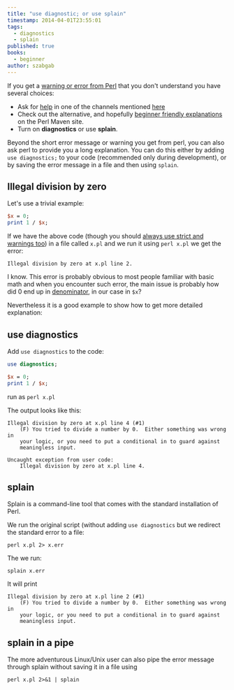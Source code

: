 ```yaml
---
title: "use diagnostic; or use splain"
timestamp: 2014-04-01T23:55:01
tags:
  - diagnostics
  - splain
published: true
books:
  - beginner
author: szabgab
---
```



If you get a [warning or error from Perl](/common-warnings-and-error-messages) that you don't understand you have several choices:

* Ask for [help](/help) in one of the channels mentioned [here](/help)
* Check out the alternative, and hopefully [beginner friendly explanations](/common-warnings-and-error-messages) on the Perl Maven site.
* Turn on **diagnostics** or use **splain**.


Beyond the short error message or warning you get from perl, you can also ask perl to provide you a long
explanation. You can do this either by adding `use diagnostics;` to your code (recommended only during development),
or by saving the error message in a file and then using `splain`.

## Illegal division by zero

Let's use a trivial example:

```perl
$x = 0;
print 1 / $x;
```

If we have the above code (though you should [always use strict and warnings too](/strict)) in a file called `x.pl`
and we run it using `perl x.pl` we get the error:

```
Illegal division by zero at x.pl line 2.
```

I know. This error is probably obvious to most people familiar with basic math and when you encounter such error, the main issue is
probably how did 0 end up in [denominator](http://en.wikipedia.org/wiki/Denominator), in our case in `$x`?

Nevertheless it is a good example to show how to get more detailed explanation:

## use diagnostics

Add `use diagnostics` to the code:

```perl
use diagnostics;

$x = 0;
print 1 / $x;
```

run as `perl x.pl`

The output looks like this:

```
Illegal division by zero at x.pl line 4 (#1)
    (F) You tried to divide a number by 0.  Either something was wrong in
    your logic, or you need to put a conditional in to guard against
    meaningless input.

Uncaught exception from user code:
    Illegal division by zero at x.pl line 4.
```


## splain

Splain is a command-line tool that comes with the standard installation of Perl.

We run the original script (without adding `use diagnostics` but we redirect the standard error to a file:

```
perl x.pl 2> x.err
```

The we run:

```
splain x.err
```

It will print

```
Illegal division by zero at x.pl line 2 (#1)
    (F) You tried to divide a number by 0.  Either something was wrong in
    your logic, or you need to put a conditional in to guard against
    meaningless input.
```


## splain in a pipe

The more adventurous Linux/Unix user can also pipe the error message through splain without saving it in a file using

```
perl x.pl 2>&1 | splain
```


